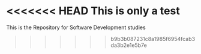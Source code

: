 <<<<<<< HEAD
This is only a test
=======

This is the Repository for Software Development studies
>>>>>>> b9b3b087231c8a1985f6954fcab3da3b2e1e5b7e
